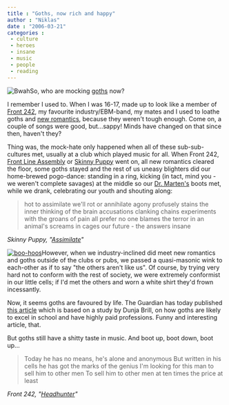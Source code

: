 ```yaml
---
title : "Goths, now rich and happy"
author : "Niklas"
date : "2006-03-21"
categories : 
 - culture
 - heroes
 - insane
 - music
 - people
 - reading
---
```


![Bwah](http://www.lwtua.free-online.co.uk/154.jpg)So, who are mocking [goths](http://en.wikipedia.org/wiki/Goth) now?

I remember I used to. When I was 16-17, made up to look like a member of [Front 242](http://www.front242.com), my favourite industry/EBM\-band, my mates and I used to loathe goths and [new romantics](http://answers.com/new+romantic), because they weren't tough enough. Come on, a couple of songs were good, but...sappy! Minds have changed on that since then, haven't they?

Thing was, the mock-hate only happened when all of these sub-sub-cultures met, usually at a club which played music for all. When Front 242, [Front Line Assembly](http://www.mindphaser.com) or [Skinny Puppy](http://www.skinnypuppy.com) went on, all new romantics cleared the floor, some goths stayed and the rest of us uneasy blighters did our home-brewed pogo-dance: standing in a ring, kicking (in tact, mind you - we weren't complete savages) at the middle so our [Dr. Marten's](http://www.drmartens.com) boots met, while we drank, celebrating our youth and shouting along:

> hot to assimilate we'll rot or annihilate agony profusely stains the inner thinking of the brain accusations clanking chains experiments with the groans of pain all prefer no one blames the terror in an animal's screams in cages our future - the answers insane

_Skinny Puppy, "[Assimilate](http://www.seeklyrics.com/lyrics/Skinny-Puppy/Assimilate.html)"_

[![boo-hoos](http://www.bbc.co.uk/totp2/features/wallpaper/images/640/bauhaus.jpg)](http://www.bbc.co.uk/totp2/features/wallpaper/images/640/bauhaus.jpg)However, when we industry-inclined did meet new romantics and goths outside of the clubs or pubs, we passed a quasi-masonic wink to each-other as if to say "the others aren't like us". Of course, by trying very hard not to conform with the rest of society, we were extremely conformist in our little cells; if I'd met the others and worn a white shirt they'd frown incessantly.

Now, it seems goths are favoured by life. The Guardian has today published [this article](http://arts.guardian.co.uk/features/story/0,,1735690,00.html) which is based on a study by Dunja Brill, on how goths are likely to excel in school and have highly paid professions. Funny and interesting article, that.

But goths still have a shitty taste in music. And boot up, boot down, boot up...

> Today he has no means, he's alone and anonymous But written in his cells he has got the marks of the genius I'm looking for this man to sell him to other men To sell him to other men at ten times the price at least

_Front 242, "[Headhunter](http://www.waste.org/front242/lyrics/headhunter.html)"_
